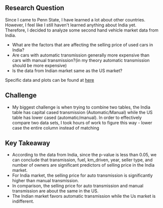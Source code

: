 ## Research Question 

Since I came to Penn State, I have learned a lot about other countries. However, I feel like I still haven't learned anything about India yet. Therefore, I decided to analyze some second hand vehicle market data from India.  

+ What are the factors that are affecting the selling price of used cars in India?
+ Are cars with automatic transmission generally more expensive than cars with manual transmission?(in my theory automatic transmission should be more expensive)
+ Is the data from Indian market same as the US market? 

Specific data and plots can be found at [here](https://psu.instructure.com/courses/2061899/assignments/12043878?module_item_id=29978898) 

## Challenge 
+ My biggest challenge is when trying to combine two tables, the India table has capital cased transmission (Automatic/Manual) while the US table has lower cased (automatic/manual). In order to effectively compare two data sets, I took hours of work to figure this way - lower case the entire column instead of matching

## Key Takeaway
+ According to the data from India, since the p-value is less than 0.05, we can conclude that transmission, fuel, km_driven, year, seller type, and number of owners are significant predictors of selling price in the India market. 
+ For India market, the selling price for auto transmission is significantly higher than manual transmission. 
+ In comparison, the selling price for auto transmission and manual transmission are about the same in the US. 
+ The Indian market favors automatic transmission while the Us market is indifferent. 